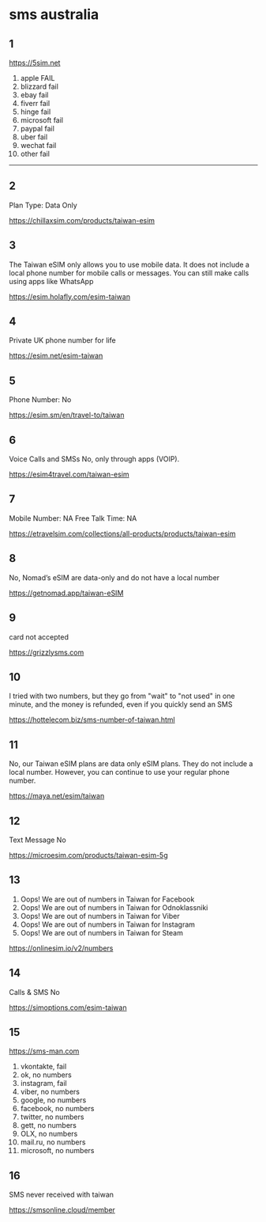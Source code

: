 # sms australia

## 1

https://5sim.net

1. apple FAIL
2. blizzard fail
3. ebay fail
4. fiverr fail
5. hinge fail
6. microsoft fail
7. paypal fail
8. uber fail
9. wechat fail
10. other fail

---------------------------------------------------------------------------------

## 2

Plan Type: 	Data Only

https://chillaxsim.com/products/taiwan-esim

## 3

The Taiwan eSIM only allows you to use mobile data. It does not include a
local phone number for mobile calls or messages. You can still make calls using
apps like WhatsApp

https://esim.holafly.com/esim-taiwan

## 4

Private UK phone number for life

https://esim.net/esim-taiwan

## 5

Phone Number: No

https://esim.sm/en/travel-to/taiwan

## 6

Voice Calls and SMSs
No, only through apps (VOIP).

https://esim4travel.com/taiwan-esim

## 7

Mobile Number: NA
Free Talk Time: NA

https://etravelsim.com/collections/all-products/products/taiwan-esim

## 8

No, Nomad’s eSIM are data-only and do not have a local number

https://getnomad.app/taiwan-eSIM

## 9

card not accepted

https://grizzlysms.com

## 10

I tried with two numbers, but they go from "wait" to "not used" in one minute,
and the money is refunded, even if you quickly send an SMS

https://hottelecom.biz/sms-number-of-taiwan.html

## 11

No, our Taiwan eSIM plans are data only eSIM plans. They do not include a local
number. However, you can continue to use your regular phone number.

https://maya.net/esim/taiwan

## 12

Text Message 	No

https://microesim.com/products/taiwan-esim-5g

## 13

1. Oops! We are out of numbers in Taiwan for Facebook
2. Oops! We are out of numbers in Taiwan for Odnoklassniki
3. Oops! We are out of numbers in Taiwan for Viber
4. Oops! We are out of numbers in Taiwan for Instagram
5. Oops! We are out of numbers in Taiwan for Steam

https://onlinesim.io/v2/numbers

## 14

Calls & SMS 	No

https://simoptions.com/esim-taiwan

## 15

https://sms-man.com

1. vkontakte, fail
2. ok, no numbers
3. instagram, fail
4. viber, no numbers
5. google, no numbers
6. facebook, no numbers
7. twitter, no numbers
8. gett, no numbers
9. OLX, no numbers
10. mail.ru, no numbers
11. microsoft, no numbers

## 16

SMS never received with taiwan

https://smsonline.cloud/member
